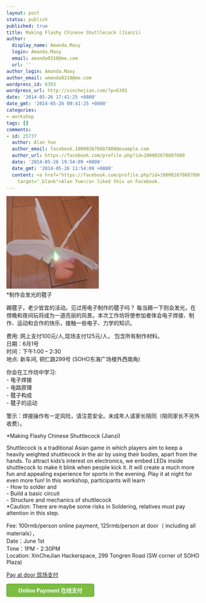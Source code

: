 ```yaml
---
layout: post
status: publish
published: true
title: Making Flashy Chinese Shuttlecock (Jianzi)
author:
  display_name: Amanda.Maxy
  login: Amanda.Maxy
  email: amanda0310@me.com
  url: ''
author_login: Amanda.Maxy
author_email: amanda0310@me.com
wordpress_id: 6393
wordpress_url: http://xinchejian.com/?p=6393
date: '2014-05-26 17:41:25 +0800'
date_gmt: '2014-05-26 09:41:25 +0800'
categories:
- workshop
tags: []
comments:
- id: 25737
  author: Alan Yue
  author_email: facebook.100002670887880@example.com
  author_url: https://facebook.com/profile.php?id=100002670887880
  date: '2014-05-26 19:54:09 +0800'
  date_gmt: '2014-05-26 11:54:09 +0800'
  content: <a href="https://facebook.com/profile.php?id=100002670887880"
    target="_blank">Alan Yue</a> liked this on Facebook.
---
```

<p><a href="/uploads/2014/05/jianzi-1.jpg"><img src="/uploads/2014/05/jianzi-1.jpg" alt="jianzi 1" width="241" height="243" class="aligncenter size-full wp-image-6394" /></a><br />
*制作会发光的毽子</p>
<p>踢毽子，老少皆宜的活动。见过用电子制作的毽子吗？ 每当踢一下则会发光，在傍晚和夜间玩将成为一道亮丽的风景。本次工作坊将使参加者体会电子焊接、制作、运动和合作的快乐，接触一些电子、力学的知识。</p>
<p>费用: 网上支付100元/人,现场支付125元/人，  包含所有制作材料。<br />
日期：6月1号<br />
时间：下午1:00 &ndash; 2:30<br />
地点: 新车间, 铜仁路299号 (SOHO东海广场楼外西南角)</p>
<p>你会在工作坊中学习:<br />
- 电子焊接<br />
- 电路原理<br />
- 毽子构成<br />
- 毽子的运动</p>
<p> 警示：焊接操作有一定风险，请注意安全。未成年人请家长陪同（陪同家长不另外收费）。</p>
<p> *Making Flashy Chinese Shuttlecock (Jianzi)</p>
<p>Shuttlecock is a traditional Asian game in which players aim to keep a heavily weighted shuttlecock in the air by using their bodies, apart from the hands. To attract kids&rsquo;s interest on electronics, we embed LEDs inside shuttlecock to make it blink when people kick it. It will create a much more fun and appealing experience for sports in the evening. Play it at night for even more fun! In this workshop, participants will learn<br />
- How to solder and<br />
- Build a basic circuit<br />
- Structure and mechanics of shuttlecock<br />
*Caution:  There are maybe some risks in Soldering, relatives must pay attention in this step.</p>
<p>Fee: 100rmb/person online payment, 125rmb/person at door（ including all materials），<br />
Date：June 1st<br />
Time：1PM - 2:30PM<br />
Location: XinCheJian Hackerspace, 299 Tongren Road (SW corner of SOHO Plaza)</p>
<p><a href="http://xinchejian.com/event2/upcoming-workshop/?ee=224">Pay at door 现场支付</a></p>
<p><a style="background: none repeat scroll 0 0 #7EBD40;color: #F2FFFF;font-weight:700;border: 1px solid #4A8F32;border-radius: 4px 4px 4px 4px;cursor: pointer;display: inline-block;font-size: 14px;margin-bottom: 3px;overflow: visible;padding: 6px 30px;text-decoration: none;" href="http://www.vasee.com/event/view.jsp?inid=ff80808145f542f0014637dcfc62238e" target="_blank" id="ied_button_show" alt="报名参加制作会发光的毽子" title="报名参加">Online Payment 在线支付</a></p>
